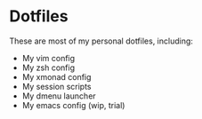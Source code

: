 Dotfiles
========

These are most of my personal dotfiles, including:

- My vim config
- My zsh config
- My xmonad config
- My session scripts
- My dmenu launcher
- My emacs config (wip, trial)
